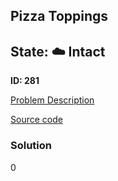 ## Pizza Toppings

## State: :cloud: **Intact**

**ID: 281**

[Problem Description](https://projecteuler.net/problem=281)

[Source code](main.cpp)

### Solution
0